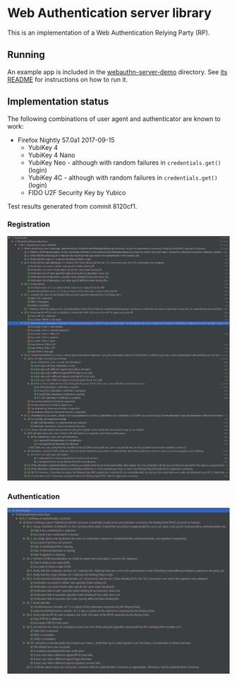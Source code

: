 Web Authentication server library
===

This is an implementation of a Web Authentication Relying Party (RP).


Running
---

An example app is included in the
[webauthn-server-demo](../webauthn-server-demo) directory. See [its
README](../webauthn-server-demo/README) for instructions on how to run it.


Implementation status
---

The following combinations of user agent and authenticator are known to work:

- Firefox Nightly 57.0a1 2017-09-15
  - YubiKey 4
  - YubiKey 4 Nano
  - YubiKey Neo - although with random failures in `credentials.get()` (login)
  - YubiKey 4C - although with random failures in `credentials.get()` (login)
  - FIDO U2F Security Key by Yubico

Test results generated from commit 8120cf1.

### Registration
![Implementation status: Registration](test-registration.png)

### Authentication
![Implementation status: Authentication](test-assertion.png)
